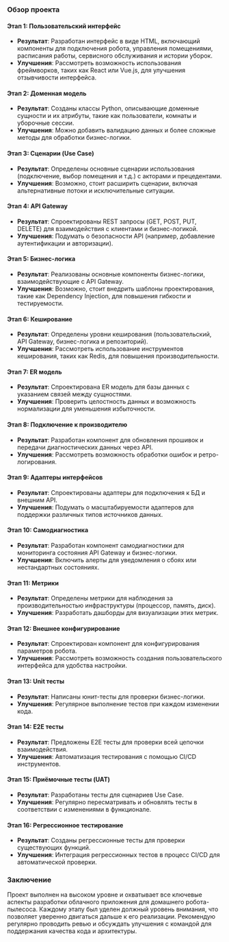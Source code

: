 ### Обзор проекта

#### Этап 1: Пользовательский интерфейс
- **Результат**: Разработан интерфейс в виде HTML, включающий компоненты для подключения робота, управления помещениями, расписания работы, сервисного обслуживания и истории уборок.
- **Улучшения**: Рассмотреть возможность использования фреймворков, таких как React или Vue.js, для улучшения отзывчивости интерфейса.

#### Этап 2: Доменная модель
- **Результат**: Созданы классы Python, описывающие доменные сущности и их атрибуты, такие как пользователи, комнаты и уборочные сессии.
- **Улучшения**: Можно добавить валидацию данных и более сложные методы для обработки бизнес-логики.

#### Этап 3: Сценарии (Use Case)
- **Результат**: Определены основные сценарии использования (подключение, выбор помещения и т.д.) с акторами и прецедентами.
- **Улучшения**: Возможно, стоит расширить сценарии, включая альтернативные потоки и исключительные ситуации.

#### Этап 4: API Gateway
- **Результат**: Спроектированы REST запросы (GET, POST, PUT, DELETE) для взаимодействия с клиентами и бизнес-логикой.
- **Улучшения**: Подумать о безопасности API (например, добавление аутентификации и авторизации).

#### Этап 5: Бизнес-логика
- **Результат**: Реализованы основные компоненты бизнес-логики, взаимодействующие с API Gateway.
- **Улучшения**: Возможно, стоит внедрить шаблоны проектирования, такие как Dependency Injection, для повышения гибкости и тестируемости.

#### Этап 6: Кеширование
- **Результат**: Определены уровни кеширования (пользовательский, API Gateway, бизнес-логика и репозиторий).
- **Улучшения**: Рассмотреть использование инструментов кеширования, таких как Redis, для повышения производительности.

#### Этап 7: ER модель
- **Результат**: Спроектирована ER модель для базы данных с указанием связей между сущностями.
- **Улучшения**: Проверить целостность данных и возможность нормализации для уменьшения избыточности.

#### Этап 8: Подключение к производителю
- **Результат**: Разработан компонент для обновления прошивок и передачи диагностических данных через API.
- **Улучшения**: Рассмотреть возможность обработки ошибок и ретро-логирования.

#### Этап 9: Адаптеры интерфейсов
- **Результат**: Спроектированы адаптеры для подключения к БД и внешним API.
- **Улучшения**: Подумать о масштабируемости адаптеров для поддержки различных типов источников данных.

#### Этап 10: Самодиагностика
- **Результат**: Разработан компонент самодиагностики для мониторинга состояния API Gateway и бизнес-логики.
- **Улучшения**: Включить алерты для уведомления о сбоях или нестандартных состояниях.

#### Этап 11: Метрики
- **Результат**: Определены метрики для наблюдения за производительностью инфраструктуры (процессор, память, диск).
- **Улучшения**: Разработать дашборды для визуализации этих метрик.

#### Этап 12: Внешнее конфигурирование
- **Результат**: Спроектирован компонент для конфигурирования параметров робота.
- **Улучшения**: Рассмотреть возможность создания пользовательского интерфейса для удобства настройки.

#### Этап 13: Unit тесты
- **Результат**: Написаны юнит-тесты для проверки бизнес-логики.
- **Улучшения**: Регулярное выполнение тестов при каждом изменении кода.

#### Этап 14: E2E тесты
- **Результат**: Предложены E2E тесты для проверки всей цепочки взаимодействия.
- **Улучшения**: Автоматизация тестирования с помощью CI/CD инструментов.

#### Этап 15: Приёмочные тесты (UAT)
- **Результат**: Разработаны тесты для сценариев Use Case.
- **Улучшения**: Регулярно пересматривать и обновлять тесты в соответствии с изменениями в функционале.

#### Этап 16: Регрессионное тестирование
- **Результат**: Созданы регрессионные тесты для проверки существующих функций.
- **Улучшения**: Интеграция регрессионных тестов в процесс CI/CD для автоматической проверки.

### Заключение

Проект выполнен на высоком уровне и охватывает все ключевые аспекты разработки облачного приложения для домашнего робота-пылесоса. Каждому этапу был уделен должный уровень внимания, что позволяет уверенно двигаться дальше к его реализации. Рекомендую регулярно проводить ревью и обсуждать улучшения с командой для поддержания качества кода и архитектуры.